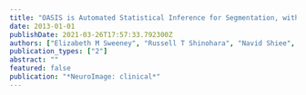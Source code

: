 ```yaml
---
title: "OASIS is Automated Statistical Inference for Segmentation, with applications to multiple sclerosis lesion segmentation in MRI"
date: 2013-01-01
publishDate: 2021-03-26T17:57:33.792300Z
authors: ["Elizabeth M Sweeney", "Russell T Shinohara", "Navid Shiee", "Farrah J Mateen", "Avni A Chudgar", "Jennifer L Cuzzocreo", "Peter A Calabresi", "Dzung L Pham", "Daniel S Reich", "Ciprian M Crainiceanu"]
publication_types: ["2"]
abstract: ""
featured: false
publication: "*NeuroImage: clinical*"
---
```


